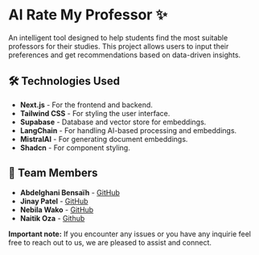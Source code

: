 # AI Rate My Professor ✨
An intelligent tool designed to help students find the most suitable professors for their studies. This project allows users to input their preferences and get recommendations based on data-driven insights.

## 🛠️ Technologies Used
- **Next.js** - For the frontend and backend.
- **Tailwind CSS** - For styling the user interface.
- **Supabase** - Database and vector store for embeddings.
- **LangChain** - For handling AI-based processing and embeddings.
- **MistralAI** - For generating document embeddings.
- **Shadcn** - For component styling.

## 👥 Team Members
- **Abdelghani Bensaïh** - [GitHub](https://github.com/abdelghaniBensalih)
- **Jinay Patel** - [GitHub](https://github.com/Github11200)
- **Nebila Wako** - [GitHub](https://github.com/nebilawako)
- **Naitik Oza** - [Github](https://github.com/NaitikOza)

**Important note:** If you encounter any issues or you have any inquirie feel free to reach out to us, we are pleased  to assist and connect.

